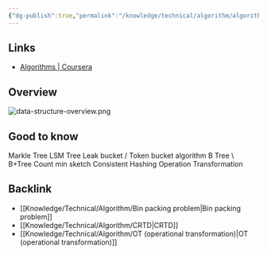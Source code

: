 ```yaml
---
{"dg-publish":true,"permalink":"/knowledge/technical/algorithm/algorithm/","dgPassFrontmatter":true}
---
```


## Links
- [Algorithms | Coursera](https://www.coursera.org/specializations/algorithms)
## Overview
![data-structure-overview.png](/img/user/Attachments/data-structure-overview.png)
## Good to know
Markle Tree
LSM Tree
Leak bucket / Token bucket algorithm
B Tree \\ B+Tree
Count min sketch
Consistent Hashing
Operation Transformation
## Backlink

- [[Knowledge/Technical/Algorithm/Bin packing problem\|Bin packing problem]]
- [[Knowledge/Technical/Algorithm/CRTD\|CRTD]]
- [[Knowledge/Technical/Algorithm/OT (operational transformation)\|OT (operational transformation)]]

